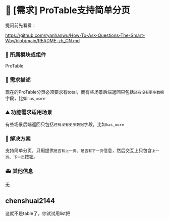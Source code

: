 # 👑 [需求] ProTable支持简单分页

提问前先看看：

https://github.com/ryanhanwu/How-To-Ask-Questions-The-Smart-Way/blob/main/README-zh_CN.md

### 🔩 所属模块或组件

ProTable

### 🥰 需求描述

现在的ProTable分页必须要求有total，而有些场景后端返回只包括`还有没有更多数据`字段，比如`has_more`

### ⛰ 功能需求适用场景

有些场景后端返回只包括`还有没有更多数据`字段，比如`has_more`

### 🧐 解决方案

支持简单分页，只用提供`是否有上一页`、`是否有下一页`信息，然后交互上只包含`上一页`、`下一页`按钮。

### 🚑 其他信息

无

## chenshuai2144

这就不是table了，你试试用list把
